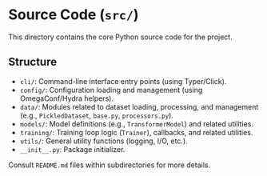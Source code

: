 # Source Code (`src/`)

This directory contains the core Python source code for the project.

## Structure

*   `cli/`: Command-line interface entry points (using Typer/Click).
*   `config/`: Configuration loading and management (using OmegaConf/Hydra helpers).
*   `data/`: Modules related to dataset loading, processing, and management (e.g., `PickledDataset`, `base.py`, `processors.py`).
*   `models/`: Model definitions (e.g., `TransformerModel`) and related utilities.
*   `training/`: Training loop logic (`Trainer`), callbacks, and related utilities.
*   `utils/`: General utility functions (logging, I/O, etc.).
*   `__init__.py`: Package initializer.

Consult `README.md` files within subdirectories for more details. 